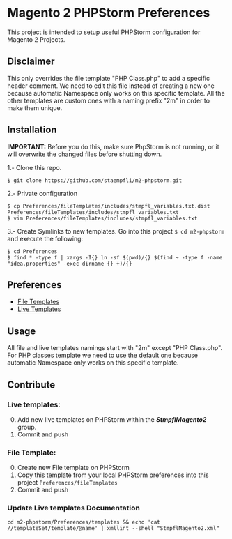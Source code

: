 # Magento 2 PHPStorm Preferences

This project is intended to setup useful PHPStorm configuration for Magento 2 Projects.

## Disclaimer

This only overrides the file template "PHP Class.php" to add a specific header comment. 
We need to edit this file instead of creating a new one because automatic Namespace only works on this specific template.
All the other templates are custom ones with a naming prefix "2m" in order to make them unique.

## Installation

**IMPORTANT:** Before you do this, make sure PhpStorm is not running, or it will overwrite the changed files before shutting down.

1.- Clone this repo.

```
$ git clone https://github.com/staempfli/m2-phpstorm.git
```

2.- Private configuration

```
$ cp Preferences/fileTemplates/includes/stmpfl_variables.txt.dist Preferences/fileTemplates/includes/stmpfl_variables.txt
$ vim Preferences/fileTemplates/includes/stmpfl_variables.txt
```

3.- Create Symlinks to new templates. Go into this project `$ cd m2-phpstorm` and execute the following: 

```
$ cd Preferences
$ find * -type f | xargs -I{} ln -sf $(pwd)/{} $(find ~ -type f -name "idea.properties" -exec dirname {} +)/{}
```

## Preferences

* [File Templates](docs/fileTemplates.md)
* [Live Templates](docs/liveTemplates.md)

## Usage

All file and live templates namings start with "2m" except "PHP Class.php". 
For PHP classes template we need to use the default one because automatic Namespace only works on this specific template.

## Contribute

### Live templates:

0. Add new live templates on PHPStorm within the ***StmpflMagento2*** group.
0. Commit and push

### File Template:

0. Create new File template on PHPStorm
0. Copy this template from your local PHPStorm preferences into this project `Preferences/fileTemplates`
0. Commit and push


### Update Live templates Documentation

`cd m2-phpstorm/Preferences/templates && echo 'cat //templateSet/template/@name' | xmllint --shell "StmpflMagento2.xml"`
